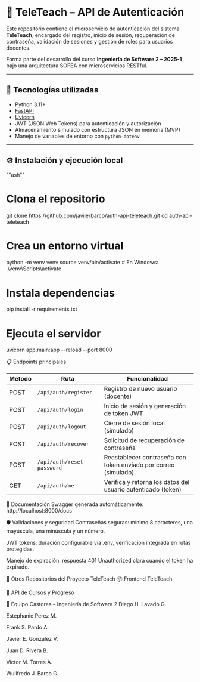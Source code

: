 # 🔐 TeleTeach – API de Autenticación

Este repositorio contiene el microservicio de autenticación del sistema **TeleTeach**, encargado del registro, inicio de sesión, recuperación de contraseña, validación de sesiones y gestión de roles para usuarios docentes.

Forma parte del desarrollo del curso **Ingeniería de Software 2 – 2025-1** bajo una arquitectura SOFEA con microservicios RESTful.

---

## 🚀 Tecnologías utilizadas

- Python 3.11+
- [FastAPI](https://fastapi.tiangolo.com/)
- [Uvicorn](https://www.uvicorn.org/)
- JWT (JSON Web Tokens) para autenticación y autorización
- Almacenamiento simulado con estructura JSON en memoria (MVP)
- Manejo de variables de entorno con `python-dotenv`

---

## ⚙️ Instalación y ejecución local

""ash""
# Clona el repositorio
git clone https://github.com/javiierbarco/auth-api-teleteach.git
cd auth-api-teleteach

# Crea un entorno virtual
python -m venv venv
source venv/bin/activate  # En Windows: .\venv\Scripts\activate

# Instala dependencias
pip install -r requirements.txt

# Ejecuta el servidor
uvicorn app.main:app --reload --port 8000

📋 Endpoints principales 

| Método | Ruta                       | Funcionalidad                                                   |
| ------ | -------------------------- | --------------------------------------------------------------- |
| POST   | `/api/auth/register`       | Registro de nuevo usuario (docente)                             |
| POST   | `/api/auth/login`          | Inicio de sesión y generación de token JWT                      |
| POST   | `/api/auth/logout`         | Cierre de sesión local (simulado)                               |
| POST   | `/api/auth/recover`        | Solicitud de recuperación de contraseña                         |
| POST   | `/api/auth/reset-password` | Reestablecer contraseña con token enviado por correo (simulado) |
| GET    | `/api/auth/me`             | Verifica y retorna los datos del usuario autenticado (token)    |


📄 Documentación Swagger generada automáticamente: http://localhost:8000/docs

🛡️ Validaciones y seguridad
Contraseñas seguras: mínimo 8 caracteres, una mayúscula, una minúscula y un número.

JWT tokens: duración configurable vía .env, verificación integrada en rutas protegidas.

Manejo de expiración: respuesta 401 Unauthorized clara cuando el token ha expirado.

🔗 Otros Repositorios del Proyecto TeleTeach
📦 Frontend TeleTeach

📘 API de Cursos y Progreso

👥 Equipo Castores – Ingeniería de Software 2
Diego H. Lavado G.

Estephanie Perez M.

Frank S. Pardo A.

Javier E. González V.

Juan D. Rivera B.

Victor M. Torres A.

Wullfredo J. Barco G.
